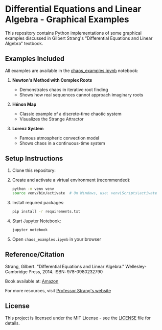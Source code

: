 # Differential Equations and Linear Algebra - Graphical Examples

This repository contains Python implementations of some graphical examples discussed in Gilbert Strang's "Differential Equations and Linear Algebra" textbook. 

## Examples Included

All examples are available in the [chaos_examples.ipynb](chaos_examples.ipynb) notebook:

1. **Newton's Method with Complex Roots**
   - Demonstrates chaos in iterative root finding
   - Shows how real sequences cannot approach imaginary roots

2. **Hénon Map**
   - Classic example of a discrete-time chaotic system
   - Visualizes the Strange Attractor

3. **Lorenz System**
   - Famous atmospheric convection model
   - Shows chaos in a continuous-time system

## Setup Instructions

1. Clone this repository:

2. Create and activate a virtual environment (recommended):
   ```bash
   python -m venv venv
   source venv/bin/activate  # On Windows, use: venv\Scripts\activate
   ```

3. Install required packages:
   ```bash
   pip install -r requirements.txt
   ```

4. Start Jupyter Notebook:
   ```bash
   jupyter notebook
   ```

5. Open `chaos_examples.ipynb` in your browser

## Reference/Citation

Strang, Gilbert. "Differential Equations and Linear Algebra." Wellesley-Cambridge Press, 2014.
ISBN: 978-0980232790

Book available at: [Amazon](https://www.amazon.com/Differential-Equations-Linear-Algebra-Gilbert/dp/0980232791)

For more resources, visit [Professor Strang's website](https://math.mit.edu/~gs/)

## License

This project is licensed under the MIT License - see the [LICENSE](LICENSE) file for details. 